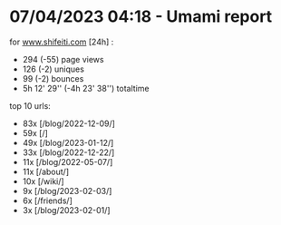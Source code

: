 # 07/04/2023 04:18 - Umami report
for www.shifeiti.com [24h] :

 - 294 (-55) page views
 - 126 (-2) uniques
 - 99 (-2) bounces
 - 5h 12' 29'' (-4h 23' 38'') totaltime


top 10 urls:
 - 83x [/blog/2022-12-09/]
 - 59x [/]
 - 49x [/blog/2023-01-12/]
 - 33x [/blog/2022-12-22/]
 - 11x [/blog/2022-05-07/]
 - 11x [/about/]
 - 10x [/wiki/]
 - 9x [/blog/2023-02-03/]
 - 6x [/friends/]
 - 3x [/blog/2023-02-01/]


